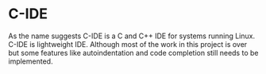 # C-IDE

As the name suggests C-IDE is a C and C++ IDE for systems running Linux. C-IDE is lightweight IDE. Although most of the work in this project is over but some features like autoindentation and code completion still needs to be implemented.

